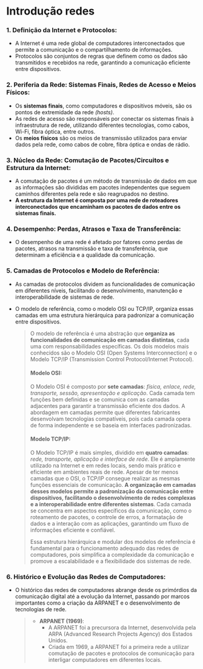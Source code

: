 # Introdução redes

### 1. Definição da Internet e Protocolos:

- A Internet é uma rede global de computadores interconectados que permite a comunicação e o compartilhamento de informações.
- Protocolos são conjuntos de regras que definem como os dados são transmitidos e recebidos na rede, garantindo a comunicação eficiente entre dispositivos.

### 2. Periferia da Rede: Sistemas Finais, Redes de Acesso e Meios Físicos:

- Os **sistemas finais**, como computadores e dispositivos móveis, são os pontos de extremidade da rede _(hosts)_.
- As redes de acesso são responsáveis por conectar os sistemas finais à infraestrutura de rede, utilizando diferentes tecnologias, como cabos, Wi-Fi, fibra óptica, entre outros.
- Os **meios físicos** são os meios de transmissão utilizados para enviar dados pela rede, como cabos de cobre, fibra óptica e ondas de rádio.

### 3. Núcleo da Rede: Comutação de Pacotes/Circuitos e Estrutura da Internet:

- A comutação de pacotes é um método de transmissão de dados em que as informações são divididas em pacotes independentes que seguem caminhos diferentes pela rede e são reagrupados no destino.
- **A estrutura da Internet é composta por uma rede de roteadores interconectados que encaminham os pacotes de dados entre os sistemas finais.**

### 4. Desempenho: Perdas, Atrasos e Taxa de Transferência:

- O desempenho de uma rede é afetado por fatores como perdas de pacotes, atrasos na transmissão e taxa de transferência, que determinam a eficiência e a qualidade da comunicação.

### 5. Camadas de Protocolos e Modelo de Referência:

- As camadas de protocolos dividem as funcionalidades de comunicação em diferentes níveis, facilitando o desenvolvimento, manutenção e interoperabilidade de sistemas de rede.
- O modelo de referência, como o modelo OSI ou TCP/IP, organiza essas camadas em uma estrutura hierárquica para padronizar a comunicação entre dispositivos.
    
    >O modelo de referência é uma abstração que **organiza as funcionalidades de comunicação em camadas distintas**, cada uma com responsabilidades específicas. Os dois modelos mais conhecidos são o Modelo OSI (Open Systems Interconnection) e o Modelo TCP/IP (Transmission Control Protocol/Internet Protocol).
    >
    > #### Modelo OSI:
    >O Modelo OSI é composto por **sete camadas**: *física, enlace, rede, transporte, sessão, apresentação e aplicação*.
    Cada camada tem funções bem definidas e se comunica com as camadas adjacentes para garantir a transmissão eficiente dos dados.
    A abordagem em camadas permite que diferentes fabricantes desenvolvam tecnologias compatíveis, pois cada camada opera de forma independente e se baseia em interfaces padronizadas.
    >
    > #### Modelo TCP/IP:
    >
    >O Modelo TCP/IP é mais simples, dividido em **quatro camadas**: *rede, transporte, aplicação e interface de rede*.
    Ele é amplamente utilizado na Internet e em redes locais, sendo mais prático e eficiente em ambientes reais de rede.
    Apesar de ter menos camadas que o OSI, o TCP/IP consegue realizar as mesmas funções essenciais de comunicação.
    **A organização em camadas desses modelos permite a padronização da comunicação entre dispositivos, facilitando o desenvolvimento de redes complexas e a interoperabilidade entre diferentes sistemas**. Cada camada se concentra em aspectos específicos da comunicação, como o roteamento de pacotes, o controle de erros, a formatação de dados e a interação com as aplicações, garantindo um fluxo de informações eficiente e confiável.
    >
    >Essa estrutura hierárquica e modular dos modelos de referência é fundamental para o funcionamento adequado das redes de computadores, pois simplifica a complexidade da comunicação e promove a escalabilidade e a flexibilidade dos sistemas de rede.

### 6. Histórico e Evolução das Redes de Computadores:

- O histórico das redes de computadores abrange desde os primórdios da comunicação digital até a evolução da Internet, passando por marcos importantes como a criação da ARPANET e o desenvolvimento de tecnologias de rede.
    > - **ARPANET (1969)**:   
    >   - A ARPANET foi a precursora da Internet, desenvolvida pela ARPA (Advanced Research Projects Agency) dos Estados Unidos.
    >   - Criada em 1969, a ARPANET foi a primeira rede a utilizar comutação de pacotes e protocolos de comunicação para interligar computadores em diferentes locais.